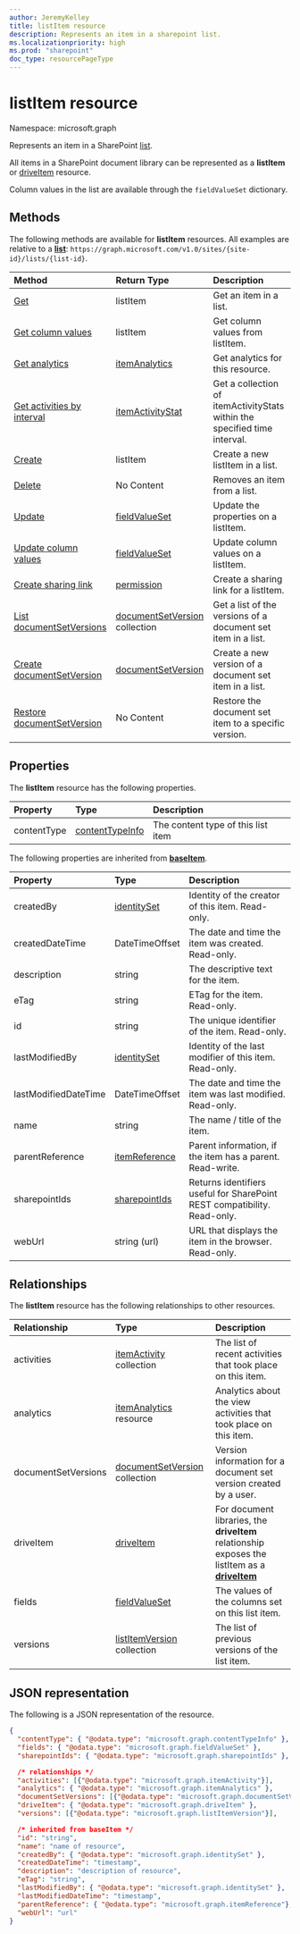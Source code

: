 ```yaml
---
author: JeremyKelley
title: listItem resource
description: Represents an item in a sharepoint list.
ms.localizationpriority: high
ms.prod: "sharepoint"
doc_type: resourcePageType
---
```


# listItem resource

Namespace: microsoft.graph

Represents an item in a SharePoint [list][].

All items in a SharePoint document library can be represented as a **listItem** or [driveItem][] resource.

Column values in the list are available through the `fieldValueSet` dictionary.

## Methods

The following methods are available for **listItem** resources.
All examples are relative to a **[list][]**: `https://graph.microsoft.com/v1.0/sites/{site-id}/lists/{list-id}`.

| Method                                                                   | Return Type                        | Description                                                               |
|:-------------------------------------------------------------------------|:-----------------------------------|:--------------------------------------------------------------------------|
| [Get][]                                                                  | listItem                           | Get an item in a list.                                                    |
| [Get column values][Get]                                                 | listItem                           | Get column values from listItem.                                          |
| [Get analytics][]                                                        | [itemAnalytics][]                  | Get analytics for this resource.                                          |
| [Get activities by interval][]                                           | [itemActivityStat][]               | Get a collection of itemActivityStats within the specified time interval. |
| [Create][]                                                               | listItem                           | Create a new listItem in a list.                                          |
| [Delete][]                                                               | No Content                         | Removes an item from a list.                                              |
| [Update][]                                                               | [fieldValueSet][]                  | Update the properties on a listItem.                                      |
| [Update column values][Update]                                           | [fieldValueSet][]                  | Update column values on a listItem.                                       |
| [Create sharing link][CreateLink]       | [permission][]       | Create a sharing link for a listItem.
| [List documentSetVersions](../api/listitem-list-documentsetversions.md)  | [documentSetVersion][] collection  | Get a list of the versions of a document set item in a list.              |
| [Create documentSetVersion](../api/listitem-post-documentsetversions.md) | [documentSetVersion][]             | Create a new version of a document set item in a list.                    |
| [Restore documentSetVersion](../api/documentsetversion-restore.md)       | No Content                         | Restore the document set item to a specific version.                      |

[Get]: ../api/listitem-get.md
[Get analytics]: ../api/itemanalytics-get.md
[Get activities by interval]: ../api/itemactivitystat-getactivitybyinterval.md
[Create]: ../api/listitem-create.md
[Delete]: ../api/listitem-delete.md
[Update]: ../api/listitem-update.md
[CreateLink]: ../api/listitem-createlink.md
[itemActivityStat]: itemactivitystat.md
[fieldValueSet]: fieldvalueset.md
[documentSetVersion]: documentsetversion.md
[permission]: permission.md

## Properties

The **listItem** resource has the following properties.

| Property    | Type                | Description                        |
|:------------|:--------------------|:-----------------------------------|
| contentType | [contentTypeInfo][] | The content type of this list item |

The following properties are inherited from **[baseItem][]**.

| Property             | Type              | Description                                                              |
|:---------------------|:------------------|:-------------------------------------------------------------------------|
| createdBy            | [identitySet][]   | Identity of the creator of this item. Read-only.                         |
| createdDateTime      | DateTimeOffset    | The date and time the item was created. Read-only.                       |
| description          | string            | The descriptive text for the item.                                       |
| eTag                 | string            | ETag for the item. Read-only.                                            |
| id                   | string            | The unique identifier of the item. Read-only.                            |
| lastModifiedBy       | [identitySet][]   | Identity of the last modifier of this item. Read-only.                   |
| lastModifiedDateTime | DateTimeOffset    | The date and time the item was last modified. Read-only.                 |
| name                 | string            | The name / title of the item.                                            |
| parentReference      | [itemReference][] | Parent information, if the item has a parent. Read-write.                |
| sharepointIds        | [sharepointIds][] | Returns identifiers useful for SharePoint REST compatibility. Read-only. |
| webUrl               | string (url)      | URL that displays the item in the browser. Read-only.                    |

## Relationships

 The **listItem** resource has the following relationships to other resources.

| Relationship        | Type                                                                | Description                                                                                        |
|:--------------------|:--------------------------------------------------------------------|:---------------------------------------------------------------------------------------------------|
| activities          | [itemActivity][] collection                                         | The list of recent activities that took place on this item.                                        |
| analytics           | [itemAnalytics][] resource                                          | Analytics about the view activities that took place on this item.                                  |
| documentSetVersions | [documentSetVersion](../resources/documentsetversion.md) collection | Version information for a document set version created by a user.                                  |
| driveItem           | [driveItem][]                                                       | For document libraries, the **driveItem** relationship exposes the listItem as a **[driveItem][]** |
| fields              | [fieldValueSet][]                                                   | The values of the columns set on this list item.                                                   |
| versions            | [listItemVersion][] collection                                      | The list of previous versions of the list item.                                                    |

[baseItem]: baseitem.md
[contentTypeInfo]: contenttypeinfo.md
[driveItem]: driveitem.md
[fieldValueSet]: fieldvalueset.md
[identitySet]: identityset.md
[itemActivity]: itemactivity.md
[itemAnalytics]: itemanalytics.md
[itemReference]: itemreference.md
[list]: list.md
[listItemVersion]: listitemversion.md
[sharepointIds]: sharepointids.md

## JSON representation

The following is a JSON representation of the resource.

<!--{
  "blockType": "resource",
  "keyProperty": "id",
  "baseType": "microsoft.graph.baseItem",
  "@odata.type": "microsoft.graph.listItem"
}-->

```json
{
  "contentType": { "@odata.type": "microsoft.graph.contentTypeInfo" },
  "fields": { "@odata.type": "microsoft.graph.fieldValueSet" },
  "sharepointIds": { "@odata.type": "microsoft.graph.sharepointIds" },

  /* relationships */
  "activities": [{"@odata.type": "microsoft.graph.itemActivity"}],
  "analytics": { "@odata.type": "microsoft.graph.itemAnalytics" },
  "documentSetVersions": [{"@odata.type": "microsoft.graph.documentSetVersion"}],
  "driveItem": { "@odata.type": "microsoft.graph.driveItem" },
  "versions": [{"@odata.type": "microsoft.graph.listItemVersion"}],

  /* inherited from baseItem */
  "id": "string",
  "name": "name of resource",
  "createdBy": { "@odata.type": "microsoft.graph.identitySet" },
  "createdDateTime": "timestamp",
  "description": "description of resource",
  "eTag": "string",
  "lastModifiedBy": { "@odata.type": "microsoft.graph.identitySet" },
  "lastModifiedDateTime": "timestamp",
  "parentReference": { "@odata.type": "microsoft.graph.itemReference"},
  "webUrl": "url"
}
```

<!-- {
  "type": "#page.annotation",
  "description": "",
  "keywords": "",
  "section": "documentation",
  "tocPath": "Resources/listItem",
  "tocBookmarks": {
    "ListItem": "#"
  }
} -->

